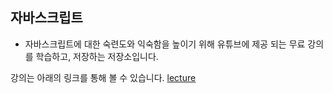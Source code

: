 


## 자바스크립트

- 자바스크립트에 대한 숙련도와 익숙함을 높이기 위해 유튜브에 제공 되는 무료 강의를 학습하고, 저장하는 저장소입니다.

강의는 아래의 링크를 통해 볼 수 있습니다.
[lecture](https://www.vanillajavascriptprojects.com/)
